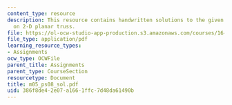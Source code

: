 ```yaml
---
content_type: resource
description: This resource contains handwritten solutions to the given problem set
  on 2-D planar truss.
file: https://ol-ocw-studio-app-production.s3.amazonaws.com/courses/16-01-unified-engineering-i-ii-iii-iv-fall-2005-spring-2006/386f8de42e07a1661ffc7d48da61490b_m05_ps08_sol.pdf
file_type: application/pdf
learning_resource_types:
- Assignments
ocw_type: OCWFile
parent_title: Assignments
parent_type: CourseSection
resourcetype: Document
title: m05_ps08_sol.pdf
uid: 386f8de4-2e07-a166-1ffc-7d48da61490b
---
```

